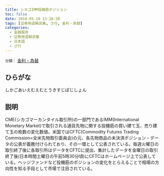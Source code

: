 ```yaml
---
title: シカゴIMM投機筋ポジション
toc: false
date: 2018-05-18 13:28:20
tags: [证券用语解说集, さ行, 金利・為替]
categories:
  - 金融服务
  - 证券用语解说集
  - 日本語
  - さ行
---
```


`分類：` [金利・為替](/tags/金利・為替/)

## ひらがな

しかごあいえむえむとうきすじぽじしょん

## 説明

CME(シカゴマーカンタイル取引所)の一部門であるIMM(International Monetary Market)で取引される通貨先物に関する投機筋の買い建て玉、売り建て玉の枚数の変化数値。米国ではCFTC(Commodity Futures Trading Commission=全米先物取引委員会)の元、各先物商品の未決済ポジション・データの公表が義務付けられており、その一環として公表されている。毎週火曜日の取引終了後に各取引所はデータをCFTCに提出、集計したデータを金曜日の取引終了後(日本時間土曜日の午前5時30分頃)にCFTCはホームページ上で公表している。ヘッジファンドなど投機筋のポジションの変化をとらえることで相場の方向性を知る手段として市場で注目されている。
